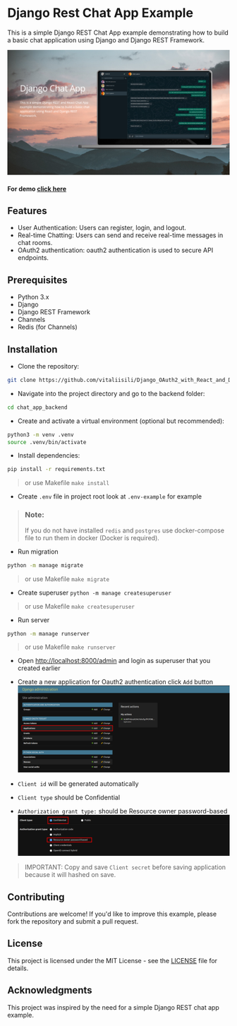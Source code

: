 # Django Rest Chat App Example
This is a simple Django REST Chat App example demonstrating how to build a basic chat application using 
Django and Django REST Framework.

![cover.png](docs/images/cover.png)

#### For demo [click here](https://chat.vitaliisili.com)

## Features
- User Authentication: Users can register, login, and logout.
- Real-time Chatting: Users can send and receive real-time messages in chat rooms.
- OAuth2 authentication: oauth2 authentication is used to secure API endpoints.

## Prerequisites
- Python 3.x
- Django
- Django REST Framework
- Channels
- Redis (for Channels)

## Installation
- Clone the repository:
```bash
git clone https://github.com/vitaliisili/Django_OAuth2_with_React_and_DRF
```

- Navigate into the project directory and go to the backend folder:
```bash
cd chat_app_backend
```

- Create and activate a virtual environment (optional but recommended):
```bash
python3 -m venv .venv
source .venv/bin/activate
```

- Install dependencies:
```bash
pip install -r requirements.txt
```
> or use Makefile ```make install```

- Create `.env` file in project root look at `.env-example` for example 
> ### Note: 
> If you do not have installed `redis` and `postgres` use docker-compose file to run them in docker (Docker is required).

- Run migration
```bash
python -m manage migrate 
```
> or use Makefile ```make migrate```

- Create superuser
```python -m manage createsuperuser```
> or use Makefile ```make createsuperuser```

- Run server
```bash
python -m manage runserver
```
> or use Makefile ```make runserver```

- Open [http://localhost:8000/admin](http://localhost:8000/admin) and login as superuser that you created earlier

- Create a new application for Oauth2 authentication click `Add` button
![application_step_1.png](docs/images/application_step_1.png)
- `Client id` will be generated automatically
- `Client type` should be Confidential
- `Authorization grant type:` should be Resource owner password-based
![application_step_2.png](docs/images/application_step_2.png)

> IMPORTANT: Copy and save `Client secret` before saving application because it will hashed on save.

## Contributing
Contributions are welcome! If you'd like to improve this example, please fork the repository and submit a pull request.

## License
This project is licensed under the MIT License - see the [LICENSE](LICENSE) file for details.

## Acknowledgments
This project was inspired by the need for a simple Django REST chat app example.
